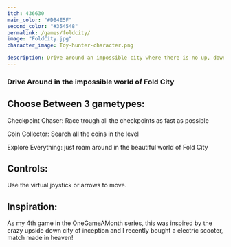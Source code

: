 ```yaml
---
itch: 436630
main_color: "#DB4E5F"
second_color: "#354548" 
permalink: /games/foldcity/
image: "FoldCity.jpg"
character_image: Toy-hunter-character.png

description: Drive around an impossible city where there is no up, down, left or right. Cruise with your scooter and get to the checkpoints as fast as possible, or try to collect all the coins.
---
```


### Drive Around in the impossible world of Fold City

## Choose Between 3 gametypes:

Checkpoint Chaser: Race trough all the checkpoints as fast as possible

Coin Collector:  Search all the coins in the level

Explore Everything: just roam around in the beautiful world of Fold City

## Controls:

Use the virtual joystick or arrows to move.

## Inspiration:

As my 4th game in the OneGameAMonth series, this was inspired by the crazy upside down city of inception and I recently bought a electric scooter, match made in heaven!
